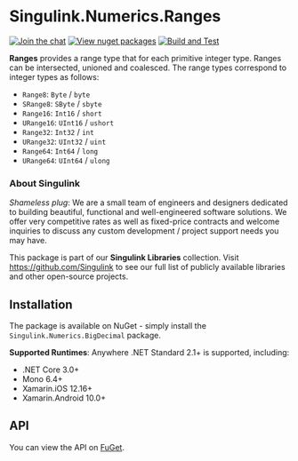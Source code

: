 # Singulink.Numerics.Ranges

[![Join the chat](https://badges.gitter.im/Singulink/community.svg)](https://gitter.im/Singulink/community?utm_source=badge&utm_medium=badge&utm_campaign=pr-badge&utm_content=badge)
[![View nuget packages](https://img.shields.io/nuget/v/Singulink.Numerics.Ranges.svg)](https://www.nuget.org/packages/Singulink.Numerics.Ranges/)
[![Build and Test](https://github.com/Singulink/Singulink.Numerics.Ranges/workflows/build%20and%20test/badge.svg)](https://github.com/Singulink/Singulink.Numerics.Ranges/actions?query=workflow%3A%22build+and+test%22)

**Ranges** provides a range type that for each primitive integer type. Ranges can be intersected, unioned and coalesced. The range types correspond to integer types as follows:
- `Range8`: `Byte` / `byte`
- `SRange8`: `SByte` / `sbyte`
- `Range16`: `Int16` / `short`
- `URange16`: `UInt16` / `ushort`
- `Range32`: `Int32` / `int`
- `URange32`: `UInt32` / `uint`
- `Range64`: `Int64` / `long`
- `URange64`: `UInt64` / `ulong`

### About Singulink

*Shameless plug*: We are a small team of engineers and designers dedicated to building beautiful, functional and well-engineered software solutions. We offer very competitive rates as well as fixed-price contracts and welcome inquiries to discuss any custom development / project support needs you may have.

This package is part of our **Singulink Libraries** collection. Visit https://github.com/Singulink to see our full list of publicly available libraries and other open-source projects.

## Installation

The package is available on NuGet - simply install the `Singulink.Numerics.BigDecimal` package.

**Supported Runtimes**: Anywhere .NET Standard 2.1+ is supported, including:
- .NET Core 3.0+
- Mono 6.4+
- Xamarin.iOS 12.16+
- Xamarin.Android 10.0+

## API

You can view the API on [FuGet](https://www.fuget.org/packages/Singulink.Numerics.Ranges).